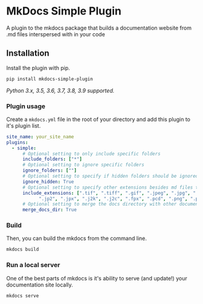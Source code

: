 # MkDocs Simple Plugin

A plugin to the mkdocs package that builds a documentation website from .md files interspersed with in your code

## Installation

Install the plugin with pip.

```bash
pip install mkdocs-simple-plugin
```

_Python 3.x, 3.5, 3.6, 3.7, 3.8, 3.9 supported._

### Plugin usage

Create a `mkdocs.yml` file in the root of your directory and add this plugin to it's plugin list.

```yaml
site_name: your_site_name
plugins:
  - simple:
      # Optional setting to only include specific folders
      include_folders: ["*"]
      # Optional setting to ignore specific folders
      ignore_folders: [""]
      # Optional setting to specify if hidden folders should be ignored
      ignore_hidden: True
      # Optional setting to specify other extensions besides md files to be copied
      include_extensions: [".tif", ".tiff", ".gif", ".jpeg", ".jpg", ".jif", ".jfif",
            ".jp2", ".jpx", ".j2k", ".j2c", ".fpx", ".pcd", ".png", ".pdf", "CNAME"]
      # Optional setting to merge the docs directory with other documentation
      merge_docs_dir: True
```

### Build

Then, you can build the mkdocs from the command line.

```bash
mkdocs build
```

### Run a local server

One of the best parts of mkdocs is it's ability to serve (and update!) your documentation site locally.

```bash
mkdocs serve
```
